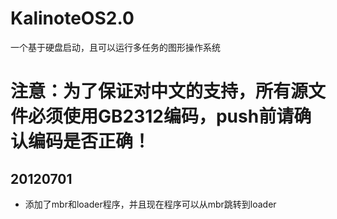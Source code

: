 # KalinoteOS2.0
一个基于硬盘启动，且可以运行多任务的图形操作系统

# 注意：为了保证对中文的支持，所有源文件必须使用GB2312编码，push前请确认编码是否正确！

## 20120701
- 添加了mbr和loader程序，并且现在程序可以从mbr跳转到loader
